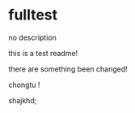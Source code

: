# fulltest
no description


this is a test readme!

there are something been changed!

chongtu !

shajkhd;